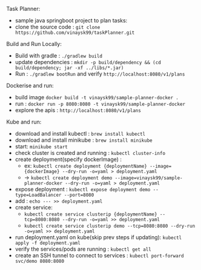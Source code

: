 Task Planner:
* sample java springboot project to plan tasks:
* clone the source code : `git clone https://github.com/vinaysk99/taskPlanner.git`

Build and Run Locally:
* Build with gradle : `./gradlew build`
* update dependencies : `mkdir -p build/dependency && (cd build/dependency; jar -xf ../libs/*.jar)`
* Run : `./gradlew bootRun` and verify `http://localhost:8080/v1/plans`

Dockerise and run:
* build image `docker build -t vinaysk99/sample-planner-docker .`
* run : `docker run -p 8080:8080 -t vinaysk99/sample-planner-docker`
* explore the apis : `http://localhost:8080/v1/plans`

Kube and run:
* download and install kubectl : `brew install kubectl`
* download and install minikube : `brew install minikube`
* start: `minikube start`
* check cluster is created and running : `kubectl cluster-info`
* create deployment(specify dockerImage) : 
    * ex: `kubectl create deployment {deploymentName} --image={dockerImage} --dry-run -o=yaml > deployment.yaml`
    * ->  `kubectl create deployment demo --image=vinaysk99/sample-planner-docker --dry-run -o=yaml > deployment.yaml`
* expose deployment : `kubectl expose deployment demo --type=LoadBalancer --port=8080`
* add : `echo --- >> deployment.yaml`
* create service: 
    * `kubectl create service clusterip {deploymentName} --tcp=8080:8080 --dry-run -o=yaml >> deployment.yaml`
    * `kubectl create service clusterip demo --tcp=8080:8080 --dry-run -o=yaml >> deployment.yaml`
* run deployment.yaml on kube(skip prev steps if updating): `kubectl apply -f deployment.yaml`
* verify the services/pods are running : `kubectl get all`
* create an SSH tunnel to connect to services : `kubectl port-forward svc/demo 8080:8080`
